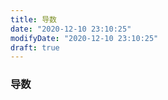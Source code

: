 ```yaml
---
title: 导数
date: "2020-12-10 23:10:25"
modifyDate: "2020-12-10 23:10:25"
draft: true
---
```

### 导数



